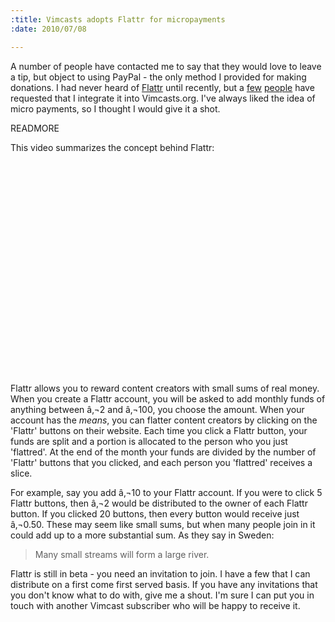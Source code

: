```yaml
--- 
:title: Vimcasts adopts Flattr for micropayments
:date: 2010/07/08

---
```


A number of people have contacted me to say that they would love to leave a tip, but object to using PayPal - the only method I provided for making donations. I had never heard of [Flattr][f] until recently, but a [few][1] [people][2] have requested that I integrate it into Vimcasts.org. I've always liked the idea of micro payments, so I thought I would give it a shot.

[f]: https://flattr.com/
[1]: http://twitter.com/_043/status/14843669835
[2]: http://twitter.com/Groxx/status/15972933626

READMORE

This video summarizes the concept behind Flattr:

<object width="560" height="340"><param name="movie" value="http://www.youtube.com/v/9zrMlEEWBgY&amp;hl=en_US&amp;fs=1?rel=0&amp;color1=0x2b405b&amp;color2=0x6b8ab6"></param><param name="allowFullScreen" value="true"></param><param name="allowscriptaccess" value="always"></param><embed src="http://www.youtube.com/v/9zrMlEEWBgY&amp;hl=en_US&amp;fs=1?rel=0&amp;color1=0x2b405b&amp;color2=0x6b8ab6" type="application/x-shockwave-flash" allowscriptaccess="always" allowfullscreen="true" width="560" height="340"></embed></object>

Flattr allows you to reward content creators with small sums of real money. When you create a Flattr account, you will be asked to add monthly funds of anything between â‚¬2 and â‚¬100, you choose the amount. When your account has the *means*, you can flatter content creators by clicking on the 'Flattr' buttons on their website. Each time you click a Flattr button, your funds are split and a portion is allocated to the person who you just 'flattred'. At the end of the month your funds are divided by the number of 'Flattr' buttons that you clicked, and each person you 'flattred' receives a slice.

For example, say you add â‚¬10 to your Flattr account. If you were to click 5 Flattr buttons, then â‚¬2 would be distributed to the owner of each Flattr button. If you clicked 20 buttons, then every button would receive just â‚¬0.50. These may seem like small sums, but when many people join in it could add up to a more substantial sum. As they say in Sweden:

> Many small streams will form a large river.

Flattr is still in beta - you need an invitation to join. I have a few that I can distribute on a first come first served basis. If you have any invitations that you don't know what to do with, give me a shout. I'm sure I can put you in touch with another Vimcast subscriber who will be happy to receive it.